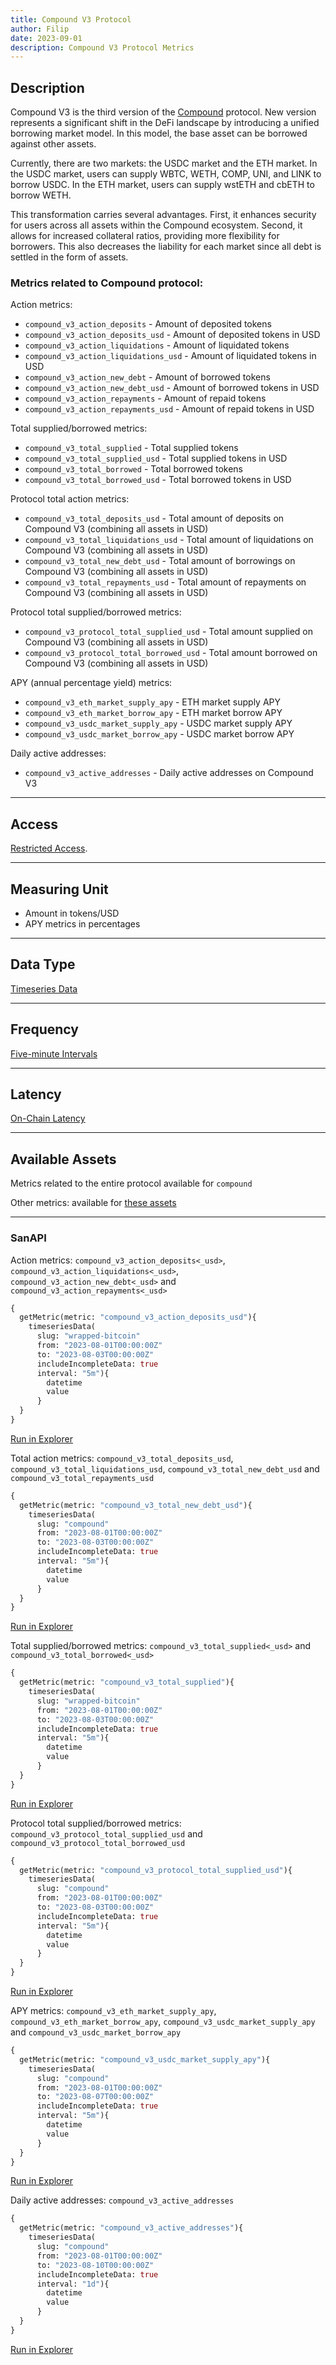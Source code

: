 ```yaml
---
title: Compound V3 Protocol
author: Filip
date: 2023-09-01
description: Compound V3 Protocol Metrics
---
```


## Description
Compound V3 is the third version of the [Compound](https://compound.finance/) protocol.
New version represents a significant shift in the DeFi landscape by introducing 
a unified borrowing market model. In this model, the base asset can be borrowed 
against other assets.

Currently, there are two markets: the USDC market and the ETH market. 
In the USDC market, users can supply WBTC, WETH, COMP, UNI, and LINK to borrow USDC. 
In the ETH market, users can supply wstETH and cbETH to borrow WETH.

This transformation carries several advantages. First, it enhances security 
for users across all assets within the Compound ecosystem. Second, it allows 
for increased collateral ratios, providing more flexibility for borrowers. 
This also decreases the liability for each market since all debt is settled in 
the form of assets.

### Metrics related to Compound protocol:

Action metrics:
* `compound_v3_action_deposits` - Amount of deposited tokens
* `compound_v3_action_deposits_usd` - Amount of deposited tokens in USD
* `compound_v3_action_liquidations` - Amount of liquidated tokens
* `compound_v3_action_liquidations_usd` - Amount of liquidated tokens in USD
* `compound_v3_action_new_debt` - Amount of borrowed tokens
* `compound_v3_action_new_debt_usd` - Amount of borrowed tokens in USD
* `compound_v3_action_repayments` - Amount of repaid tokens
* `compound_v3_action_repayments_usd` - Amount of repaid tokens in USD

Total supplied/borrowed metrics:
* `compound_v3_total_supplied` - Total supplied tokens
* `compound_v3_total_supplied_usd` - Total supplied tokens in USD
* `compound_v3_total_borrowed` - Total borrowed tokens
* `compound_v3_total_borrowed_usd` - Total borrowed tokens in USD

Protocol total action metrics:
* `compound_v3_total_deposits_usd` - Total amount of deposits on Compound V3 (combining all assets in USD)
* `compound_v3_total_liquidations_usd` - Total amount of liquidations on Compound V3 (combining all assets in USD)
* `compound_v3_total_new_debt_usd` - Total amount of borrowings on Compound V3 (combining all assets in USD)
* `compound_v3_total_repayments_usd` - Total amount of repayments on Compound V3 (combining all assets in USD)

Protocol total supplied/borrowed metrics:
* `compound_v3_protocol_total_supplied_usd` - Total amount supplied on Compound V3 (combining all assets in USD)
* `compound_v3_protocol_total_borrowed_usd` - Total amount borrowed on Compound V3 (combining all assets in USD)

APY (annual percentage yield) metrics:
* `compound_v3_eth_market_supply_apy` - ETH market supply APY
* `compound_v3_eth_market_borrow_apy` - ETH market borrow APY
* `compound_v3_usdc_market_supply_apy` - USDC market supply APY
* `compound_v3_usdc_market_borrow_apy` - USDC market borrow APY 

Daily active addresses:
* `compound_v3_active_addresses` - Daily active addresses on Compound V3

---

## Access

[Restricted Access](/metrics/details/access#restricted-access).

---

## Measuring Unit

* Amount in tokens/USD
* APY metrics in percentages

---

## Data Type

[Timeseries Data](/metrics/details/data-type#timeseries-data)

---

## Frequency

[Five-minute Intervals](/metrics/details/frequency#five-minute-frequency)

---

## Latency

[On-Chain Latency](/metrics/details/latency#on-chain-latency)

---

## Available Assets

Metrics related to the entire protocol available for `compound`

Other metrics: 
available for [these assets](<https://api.santiment.net/graphiql?query=%7B%0A%20%20getMetric(metric%3A%20%22compound_v3_action_deposits%22)%7B%0A%20%20%20%20metadata%7B%0A%20%20%20%20%20%20availableSlugs%0A%20%20%20%20%7D%0A%20%20%7D%0A%7D>)

---

### SanAPI

Action metrics: `compound_v3_action_deposits<_usd>`, `compound_v3_action_liquidations<_usd>`, 
`compound_v3_action_new_debt<_usd>` and `compound_v3_action_repayments<_usd>`

```graphql
{
  getMetric(metric: "compound_v3_action_deposits_usd"){
    timeseriesData(
      slug: "wrapped-bitcoin"
      from: "2023-08-01T00:00:00Z"
      to: "2023-08-03T00:00:00Z"
      includeIncompleteData: true
      interval: "5m"){
        datetime
        value
      }
  }
}
```
[Run in Explorer](<https://api.santiment.net/graphiql?query=%7B%0A%20%20getMetric(metric%3A%20%22compound_v3_action_deposits_usd%22)%7B%0A%20%20%20%20timeseriesData(%0A%20%20%20%20%20%20slug%3A%20%22wrapped-bitcoin%22%0A%20%20%20%20%20%20from%3A%20%222023-08-01T00%3A00%3A00Z%22%0A%20%20%20%20%20%20to%3A%20%222023-08-03T00%3A00%3A00Z%22%0A%20%20%20%20%20%20includeIncompleteData%3A%20true%0A%20%20%20%20%20%20interval%3A%20%225m%22)%7B%0A%20%20%20%20%20%20%20%20datetime%0A%20%20%20%20%20%20%20%20value%0A%20%20%20%20%20%20%7D%0A%20%20%7D%0A%7D>)

Total action metrics: `compound_v3_total_deposits_usd`, `compound_v3_total_liquidations_usd`, 
`compound_v3_total_new_debt_usd` and `compound_v3_total_repayments_usd`

```graphql
{
  getMetric(metric: "compound_v3_total_new_debt_usd"){
    timeseriesData(
      slug: "compound"
      from: "2023-08-01T00:00:00Z"
      to: "2023-08-03T00:00:00Z"
      includeIncompleteData: true
      interval: "5m"){
        datetime
        value
      }
  }
}
```
[Run in Explorer](<https://api.santiment.net/graphiql?query=%7B%0A%20%20getMetric(metric%3A%20%22compound_v3_total_new_debt_usd%22)%7B%0A%20%20%20%20timeseriesData(%0A%20%20%20%20%20%20slug%3A%20%22compound%22%0A%20%20%20%20%20%20from%3A%20%222023-08-01T00%3A00%3A00Z%22%0A%20%20%20%20%20%20to%3A%20%222023-08-03T00%3A00%3A00Z%22%0A%20%20%20%20%20%20includeIncompleteData%3A%20true%0A%20%20%20%20%20%20interval%3A%20%225m%22)%7B%0A%20%20%20%20%20%20%20%20datetime%0A%20%20%20%20%20%20%20%20value%0A%20%20%20%20%20%20%7D%0A%20%20%7D%0A%7D>)

Total supplied/borrowed metrics: `compound_v3_total_supplied<_usd>` and 
`compound_v3_total_borrowed<_usd>`

```graphql
{
  getMetric(metric: "compound_v3_total_supplied"){
    timeseriesData(
      slug: "wrapped-bitcoin"
      from: "2023-08-01T00:00:00Z"
      to: "2023-08-03T00:00:00Z"
      includeIncompleteData: true
      interval: "5m"){
        datetime
        value
      }
  }
}
```
[Run in Explorer](<https://api.santiment.net/graphiql?query=%7B%0A%20%20getMetric(metric%3A%20%22compound_v3_total_supplied%22)%7B%0A%20%20%20%20timeseriesData(%0A%20%20%20%20%20%20slug%3A%20%22wrapped-bitcoin%22%0A%20%20%20%20%20%20from%3A%20%222023-08-01T00%3A00%3A00Z%22%0A%20%20%20%20%20%20to%3A%20%222023-08-03T00%3A00%3A00Z%22%0A%20%20%20%20%20%20includeIncompleteData%3A%20true%0A%20%20%20%20%20%20interval%3A%20%225m%22)%7B%0A%20%20%20%20%20%20%20%20datetime%0A%20%20%20%20%20%20%20%20value%0A%20%20%20%20%20%20%7D%0A%20%20%7D%0A%7D>)

Protocol total supplied/borrowed metrics: `compound_v3_protocol_total_supplied_usd` and 
`compound_v3_protocol_total_borrowed_usd`

```graphql
{
  getMetric(metric: "compound_v3_protocol_total_supplied_usd"){
    timeseriesData(
      slug: "compound"
      from: "2023-08-01T00:00:00Z"
      to: "2023-08-03T00:00:00Z"
      includeIncompleteData: true
      interval: "5m"){
        datetime
        value
      }
  }
}
```
[Run in Explorer](<https://api.santiment.net/graphiql?query=%7B%0A%20%20getMetric(metric%3A%20%22compound_v3_protocol_total_supplied_usd%22)%7B%0A%20%20%20%20timeseriesData(%0A%20%20%20%20%20%20slug%3A%20%22compound%22%0A%20%20%20%20%20%20from%3A%20%222023-08-01T00%3A00%3A00Z%22%0A%20%20%20%20%20%20to%3A%20%222023-08-03T00%3A00%3A00Z%22%0A%20%20%20%20%20%20includeIncompleteData%3A%20true%0A%20%20%20%20%20%20interval%3A%20%225m%22)%7B%0A%20%20%20%20%20%20%20%20datetime%0A%20%20%20%20%20%20%20%20value%0A%20%20%20%20%20%20%7D%0A%20%20%7D%0A%7D>)

APY metrics: `compound_v3_eth_market_supply_apy`, `compound_v3_eth_market_borrow_apy`, 
`compound_v3_usdc_market_supply_apy` and `compound_v3_usdc_market_borrow_apy`

```graphql
{
  getMetric(metric: "compound_v3_usdc_market_supply_apy"){
    timeseriesData(
      slug: "compound"
      from: "2023-08-01T00:00:00Z"
      to: "2023-08-07T00:00:00Z"
      includeIncompleteData: true
      interval: "5m"){
        datetime
        value
      }
  }
}
```
[Run in Explorer](<https://api.santiment.net/graphiql?query=%7B%0A%20%20getMetric(metric%3A%20%22compound_v3_usdc_market_supply_apy%22)%7B%0A%20%20%20%20timeseriesData(%0A%20%20%20%20%20%20slug%3A%20%22compound%22%0A%20%20%20%20%20%20from%3A%20%222023-08-01T00%3A00%3A00Z%22%0A%20%20%20%20%20%20to%3A%20%222023-08-07T00%3A00%3A00Z%22%0A%20%20%20%20%20%20includeIncompleteData%3A%20true%0A%20%20%20%20%20%20interval%3A%20%225m%22)%7B%0A%20%20%20%20%20%20%20%20datetime%0A%20%20%20%20%20%20%20%20value%0A%20%20%20%20%20%20%7D%0A%20%20%7D%0A%7D>)

Daily active addresses: `compound_v3_active_addresses`

```graphql
{
  getMetric(metric: "compound_v3_active_addresses"){
    timeseriesData(
      slug: "compound"
      from: "2023-08-01T00:00:00Z"
      to: "2023-08-10T00:00:00Z"
      includeIncompleteData: true
      interval: "1d"){
        datetime
        value
      }
  }
}
```
[Run in Explorer](<https://api.santiment.net/graphiql?query=%7B%0A%20%20getMetric(metric%3A%20%22compound_v3_active_addresses%22)%7B%0A%20%20%20%20timeseriesData(%0A%20%20%20%20%20%20slug%3A%20%22compound%22%0A%20%20%20%20%20%20from%3A%20%222023-08-01T00%3A00%3A00Z%22%0A%20%20%20%20%20%20to%3A%20%222023-08-10T00%3A00%3A00Z%22%0A%20%20%20%20%20%20includeIncompleteData%3A%20true%0A%20%20%20%20%20%20interval%3A%20%221d%22)%7B%0A%20%20%20%20%20%20%20%20datetime%0A%20%20%20%20%20%20%20%20value%0A%20%20%20%20%20%20%7D%0A%20%20%7D%0A%7D>)
